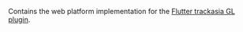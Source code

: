 Contains the web platform implementation for the [Flutter trackasia GL plugin](https://github.com/track-asia-vn/flutter-trackasia-gl).